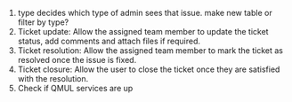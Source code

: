 1. type decides which type of admin sees that issue. make new table or filter by type?
2. Ticket update: Allow the assigned team member to update the ticket status, add comments and attach files if required.
3. Ticket resolution: Allow the assigned team member to mark the ticket as resolved once the issue is fixed.
4. Ticket closure: Allow the user to close the ticket once they are satisfied with the resolution.
5. Check if QMUL services are up